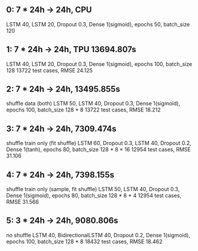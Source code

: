 ## 0: 7 * 24h -> 24h, CPU
LSTM 40, LSTM 20, Dropout 0.3, Dense 1(sigmoid), epochs 50, batch_size 120

## 1: 7 * 24h -> 24h, TPU 13694.807s
LSTM 40, LSTM 20, Dropout 0.3, Dense 1(sigmoid), epochs 100, batch_size 128
13722 test cases, RMSE 24.125

## 2: 7 * 24h -> 24h, 13495.855s
shuffle data (both)
LSTM 50, LSTM 40, Dropout 0.3, Dense 1(sigmoid), epochs 100, batch_size 128 * 8
13722 test cases, RMSE 18.212

## 3: 7 * 24h -> 24h, 7309.474s
shuffle train only (fit shuffle)
LSTM 60, Dropout 0.3, LSTM 40, Dropout 0.2, Dense 1(tanh), epochs 80, batch_size 128 * 8 * 16
12954 test cases, RMSE 31.106

## 4: 7 * 24h -> 24h, 7398.155s
shuffle train only (sample, fit shuffle)
LSTM 50, LSTM 40, Dropout 0.3, Dense 1(sigmoid), epochs 80, batch_size 128 * 8 * 4
12954 test cases, RMSE 31.566

## 5: 3 * 24h -> 24h, 9080.806s
no shuffle
LSTM 40, BidirectionalLSTM 40, Dropout 0.2, Dense 1(sigmoid), epochs 100, batch_size 128 * 8
18432 test cases, RMSE 18.462